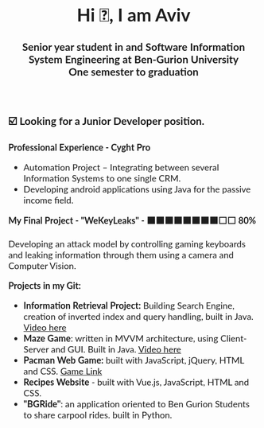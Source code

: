 <div style="text-align: center; font-size:18px;">
	<div style="display: inline-block; text-align: left; color:#1d1d1d; font-family: 'Lato', sans-serif;">
		<h1 align="center" style="color:#1d1d1d; font-family: 'Lato', sans-serif ;">Hi 👋, I am Aviv</h1>
		<h3 align="center" style="color:#1d1d1d; font-family: 'Lato', sans-serif;">Senior year student in and Software Information System Engineering at Ben-Gurion University<br>One semester to graduation</h3>
		<br>
		<p>
		<h3 style="color:#1d1d1d; font-family: 'Lato', sans-serif;">☑️ Looking for a Junior Developer position.</h3>
		</p>
		<p  align="left">
		<b>Professional Experience - Cyght Pro</b><br>
			<ul align="left">
			  <li>Automation Project – Integrating between several Information Systems to one single CRM.</li>
			  <li>Developing android applications using Java for the passive income field. </li>
			</ul>  
		</p>
		<p><b>My Final Project - "WeKeyLeaks" - ⬛⬛⬛⬛⬛⬛⬛⬛⬜⬜ 80%</b></p>
		Developing an attack model by controlling gaming keyboards<br>
		and leaking information through them using a camera and Computer Vision.<br>
		<p><b>Projects in my Git:</b></p>
		<ul>
		  <li><b>Information Retrieval Project:</b> Building Search Engine, creation of inverted index and query handling, built in Java. <a href="https://drive.google.com/file/d/1zS6FP6hRZWQKJBIoIaOuO02wiqSd7kgl/view?usp=sharing">Video here</a></li>
		  <li><b>Maze Game</b>: written in MVVM architecture, using Client-Server and GUI. Built in Java. <a href="https://drive.google.com/file/d/1sCidQKbumDrTAHCrSryWoE3_S7fKPLri/view?usp=sharing">Video here</a></li>
		  <li><b>Pacman Web Game:</b> built with JavaScript, jQuery, HTML and CSS. <a href="https://avivamsellem.github.io/PacmanGame/">Game Link</a></li>
		  <li><b>Recipes Website</b> - built with Vue.js, JavaScript, HTML and CSS.</li>
		  <li><b>"BGRide"</b>: an application oriented to Ben Gurion Students to share carpool rides. built in Python.</li>
		</ul>  
	</div>
</div>	
